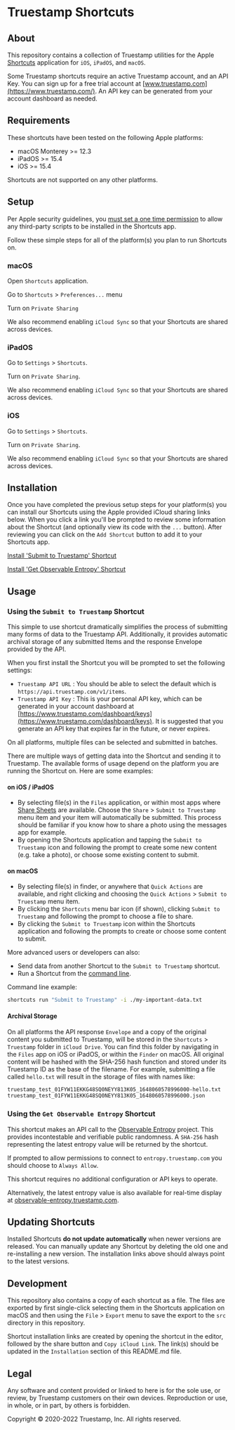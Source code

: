 # Truestamp Shortcuts

## About

This repository contains a collection of Truestamp utilities for the Apple [Shortcuts](https://support.apple.com/guide/shortcuts/welcome/ios) application for `iOS`, `iPadOS`, and `macOS`.

Some Truestamp shortcuts require an active Truestamp account, and an API Key. You can sign up for a free trial account at [www.truestamp.com](https://www.truestamp.com/). An API key can be generated from your account dashboard as needed.

## Requirements

These shortcuts have been tested on the following Apple platforms:

- macOS Monterey >= 12.3
- iPadOS >= 15.4
- iOS >= 15.4

Shortcuts are not supported on any other platforms.

## Setup

Per Apple security guidelines, you [must set a one time permission](https://support.apple.com/guide/shortcuts/adjust-privacy-settings-apd961a4fc65/5.0/ios/15.0) to allow any third-party scripts to be installed in the Shortcuts app.

Follow these simple steps for all of the platform(s) you plan to run Shortcuts on.

### macOS

Open `Shortcuts` application.

Go to `Shortcuts` > `Preferences...` menu

Turn on `Private Sharing`

We also recommend enabling `iCloud Sync` so that your Shortcuts are shared across devices.

### iPadOS

Go to `Settings` > `Shortcuts`.

Turn on `Private Sharing`.

We also recommend enabling `iCloud Sync` so that your Shortcuts are shared across devices.

### iOS

Go to `Settings` > `Shortcuts`.

Turn on `Private Sharing`.

We also recommend enabling `iCloud Sync` so that your Shortcuts are shared across devices.

## Installation

Once you have completed the previous setup steps for your platform(s) you can install our Shortcuts using the Apple provided iCloud sharing links below. When you click a link you'll be prompted to review some information about the Shortcut (and optionally view its code with the `...` button). After reviewing you can click on the `Add Shortcut` button to add it to your Shortcuts app.

[Install 'Submit to Truestamp' Shortcut](https://www.icloud.com/shortcuts/cb9487a2816e43dbb13a98d2cc8fd2ab)

[Install 'Get Observable Entropy' Shortcut](https://www.icloud.com/shortcuts/047d4dd807e64577bc27d1e6191feede)

## Usage

### Using the `Submit to Truestamp` Shortcut

This simple to use shortcut dramatically simplifies the process of submitting many forms of data to the Truestamp API. Additionally, it provides automatic archival storage of any submitted Items and the response Envelope provided by the API.

When you first install the Shortcut you will be prompted to set the following settings:

- `Truestamp API URL` : You should be able to select the default which is `https://api.truestamp.com/v1/items`.
- `Truestamp API Key` : This is your personal API key, which can be generated in your account dashboard at [https://www.truestamp.com/dashboard/keys](https://www.truestamp.com/dashboard/keys). It is suggested that you generate an API key that expires far in the future, or never expires.

On all platforms, multiple files can be selected and submitted in batches.

There are multiple ways of getting data into the Shortcut and sending it to Truestamp. The available forms of usage depend on the platform you are running the Shortcut on. Here are some examples:

#### on iOS / iPadOS

- By selecting file(s) in the `Files` application, or within most apps where [Share Sheets](https://developer.apple.com/design/human-interface-guidelines/ios/extensions/sharing-and-actions/) are available. Choose the `Share` > `Submit to Truestamp` menu item and your item will automatically be submitted. This process should be familiar if you know how to share a photo using the messages app for example.
- By opening the Shortcuts application and tapping the `Submit to Truestamp` icon and following the prompt to create some new content (e.g. take a photo), or choose some existing content to submit.

#### on macOS

- By selecting file(s) in finder, or anywhere that `Quick Actions` are available, and right clicking and choosing the `Quick Actions` > `Submit to Truestamp` menu item.
- By clicking the `Shortcuts` menu bar icon (if shown), clicking `Submit to Truestamp` and following the prompt to choose a file to share.
- By clicking the `Submit to Truestamp` icon within the Shortcuts application and following the prompts to create or choose some content to submit.

More advanced users or developers can also:

- Send data from another Shortcut to the `Submit to Truestamp` shortcut.
- Run a Shortcut from the [command line](https://support.apple.com/guide/shortcuts-mac/run-shortcuts-from-the-command-line-apd455c82f02/mac).

Command line example:

```sh
shortcuts run "Submit to Truestamp" -i ./my-important-data.txt
```

#### Archival Storage

On all platforms the API response `Envelope` and a copy of the original content you submitted to Truestamp, will be stored in the `Shortcuts` > `Truestamp` folder in `iCloud Drive`. You can find this folder by navigating in the `Files` app on iOS or iPadOS, or within the `Finder` on macOS. All original content will be hashed with the SHA-256 hash function and stored under its Truestamp ID as the base of the filename. For example, submitting a file called `hello.txt` will result in the storage of files with names like:

```txt
truestamp_test_01FYW11EKKG48SQ0NEYY813K05_1648060578996000-hello.txt
truestamp_test_01FYW11EKKG48SQ0NEYY813K05_1648060578996000.json
```

### Using the `Get Observable Entropy` Shortcut

This shortcut makes an API call to the [Observable Entropy](https://github.com/truestamp/observable-entropy/blob/main/README.md) project. This provides incontestable and verifiable public randomness. A `SHA-256` hash representing the latest entropy value will be returned by the shortcut.

If prompted to allow permissions to connect to `entropy.truestamp.com` you should choose to `Always Allow`.

This shortcut requires no additional configuration or API keys to operate.

Alternatively, the latest entropy value is also available for real-time display at [observable-entropy.truestamp.com](https://observable-entropy.truestamp.com/).

## Updating Shortcuts

Installed Shortcuts __do not update automatically__ when newer versions are released. You can manually update any Shortcut by deleting the old one and re-installing a new version. The installation links above should always point to the latest versions.

## Development

This repository also contains a copy of each shortcut as a file. The files are exported by first single-click selecting them in the Shortcuts application on macOS and then using the `File` > `Export` menu to save the export to the `src` directory in this repository.

Shortcut installation links are created by opening the shortcut in the editor, followed by the share button and `Copy iCloud Link`. The link(s) should be updated in the `Installation` section of this README.md file.

## Legal

Any software and content provided or linked to here is for the sole use, or review, by Truestamp customers on their own devices. Reproduction or use, in whole, or in part, by others is forbidden.

Copyright © 2020-2022 Truestamp, Inc. All rights reserved.
